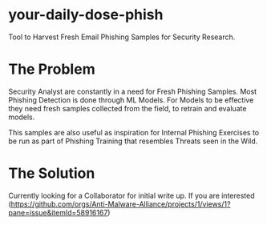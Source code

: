 # your-daily-dose-phish
Tool to Harvest Fresh Email Phishing Samples for Security Research.

# The Problem

Security Analyst are constantly in a need for Fresh Phishing Samples. Most Phishing Detection is done through ML Models. For Models to be effective they need fresh samples collected from the field, to retrain and evaluate models.

This samples are also useful as inspiration for Internal Phishing Exercises to be run as part of Phishing Training that resembles Threats seen in the Wild.

# The Solution

Currently looking for a Collaborator for initial write up. If you are interested (https://github.com/orgs/Anti-Malware-Alliance/projects/1/views/1?pane=issue&itemId=58916167)
